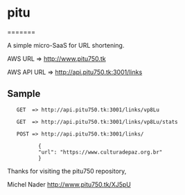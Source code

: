 # pitu
=======

A simple micro-SaaS for URL shortening.

AWS URL => http://www.pitu750.tk

AWS API URL => http://api.pitu750.tk:3001/links

## Sample  

       GET  => http://api.pitu750.tk:3001/links/vp8Lu

       GET  => http://api.pitu750.tk:3001/links/vp8Lu/stats        

       POST => http://api.pitu750.tk:3001/links/         

              {
              "url": "https://www.culturadepaz.org.br"   
              }

Thanks for visiting the pitu750 repository,

Michel Nader
http://www.pitu750.tk/XJ5pU